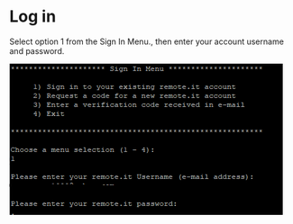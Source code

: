 # Log in

Select option 1 from the Sign In Menu., then enter your account username and password.

![](../.gitbook/assets/image%20%2810%29.png)

